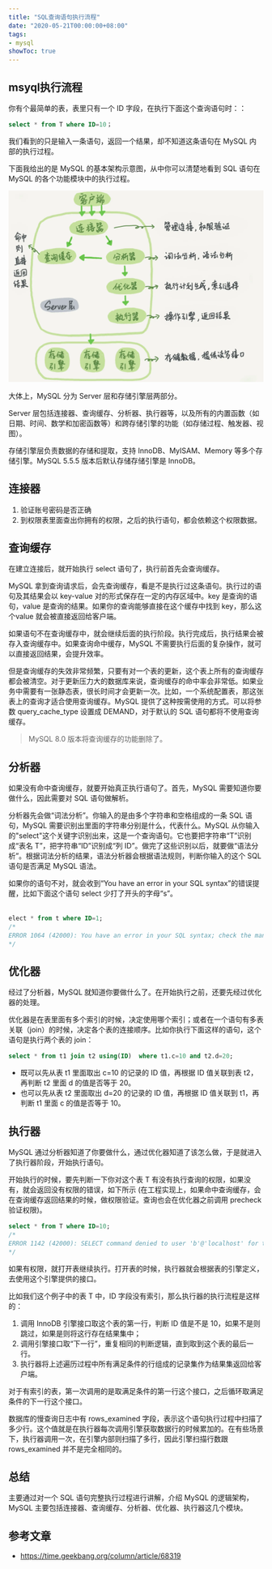 ```yaml
---
title: "SQL查询语句执行流程"
date: "2020-05-21T00:00:00+08:00"
tags: 
- mysql
showToc: true
---
```


## msyql执行流程

你有个最简单的表，表里只有一个 ID 字段，在执行下面这个查询语句时：：

```sql
select * from T where ID=10；
```

我们看到的只是输入一条语句，返回一个结果，却不知道这条语句在 MySQL 内部的执行过程。

下面我给出的是 MySQL 的基本架构示意图，从中你可以清楚地看到 SQL 语句在 MySQL 的各个功能模块中的执行过程。

![](/images/38d96a46-fa16-4ba4-8387-a766566d030d.png)

大体上，MySQL 分为 Server 层和存储引擎层两部分。

Server 层包括连接器、查询缓存、分析器、执行器等，以及所有的内置函数（如日期、时间、数学和加密函数等）和跨存储引擎的功能（如存储过程、触发器、视图）。

存储引擎层负责数据的存储和提取，支持 InnoDB、MyISAM、Memory 等多个存储引擎。MySQL 5.5.5 版本后默认存储存储引擎是 InnoDB。

## 连接器

1. 验证账号密码是否正确
2. 到权限表里面查出你拥有的权限，之后的执行语句，都会依赖这个权限数据。

## 查询缓存

在建立连接后，就开始执行 select 语句了，执行前首先会查询缓存。

MySQL 拿到查询请求后，会先查询缓存，看是不是执行过这条语句。执行过的语句及其结果会以 key-value 对的形式保存在一定的内存区域中。key 是查询的语句，value 是查询的结果。如果你的查询能够直接在这个缓存中找到 key，那么这个value 就会被直接返回给客户端。

如果语句不在查询缓存中，就会继续后面的执行阶段。执行完成后，执行结果会被存入查询缓存中。如果查询命中缓存，MySQL 不需要执行后面的复杂操作，就可以直接返回结果，会提升效率。

但是查询缓存的失效非常频繁，只要有对一个表的更新，这个表上所有的查询缓存都会被清空。对于更新压力大的数据库来说，查询缓存的命中率会非常低。如果业务中需要有一张静态表，很长时间才会更新一次。比如，一个系统配置表，那这张表上的查询才适合使用查询缓存。MySQL 提供了这种按需使用的方式。可以将参数 query_cache_type 设置成 DEMAND，对于默认的 SQL 语句都将不使用查询缓存。

>  MySQL 8.0 版本将查询缓存的功能删除了。

## 分析器

如果没有命中查询缓存，就要开始真正执行语句了。首先，MySQL 需要知道你要做什么，因此需要对 SQL 语句做解析。

分析器先会做“词法分析”。你输入的是由多个字符串和空格组成的一条 SQL 语句，MySQL 需要识别出里面的字符串分别是什么，代表什么。MySQL 从你输入的"select"这个关键字识别出来，这是一个查询语句。它也要把字符串“T”识别成“表名 T”，把字符串“ID”识别成“列 ID”。做完了这些识别以后，就要做“语法分析”。根据词法分析的结果，语法分析器会根据语法规则，判断你输入的这个 SQL 语句是否满足 MySQL 语法。

如果你的语句不对，就会收到“You have an error in your SQL syntax”的错误提醒，比如下面这个语句 select 少打了开头的字母“s”。

```sql

elect * from t where ID=1;
/*
ERROR 1064 (42000): You have an error in your SQL syntax; check the manual that corresponds to your MySQL server version for the right syntax to use near 'elect * from t where ID=1' at line 1
*/
```

## 优化器

经过了分析器，MySQL 就知道你要做什么了。在开始执行之前，还要先经过优化器的处理。

优化器是在表里面有多个索引的时候，决定使用哪个索引；或者在一个语句有多表关联（join）的时候，决定各个表的连接顺序。比如你执行下面这样的语句，这个语句是执行两个表的 join：

```sql
select * from t1 join t2 using(ID)  where t1.c=10 and t2.d=20;
```

- 既可以先从表 t1 里面取出 c=10 的记录的 ID 值，再根据 ID 值关联到表 t2，再判断 t2 里面 d 的值是否等于 20。
- 也可以先从表 t2 里面取出 d=20 的记录的 ID 值，再根据 ID 值关联到 t1，再判断 t1 里面 c 的值是否等于 10。

## 执行器

MySQL 通过分析器知道了你要做什么，通过优化器知道了该怎么做，于是就进入了执行器阶段，开始执行语句。

开始执行的时候，要先判断一下你对这个表 T 有没有执行查询的权限，如果没有，就会返回没有权限的错误，如下所示 (在工程实现上，如果命中查询缓存，会在查询缓存返回结果的时候，做权限验证。查询也会在优化器之前调用 precheck 验证权限)。

```sql
select * from T where ID=10;
/*
ERROR 1142 (42000): SELECT command denied to user 'b'@'localhost' for table 'T'
*/
```

如果有权限，就打开表继续执行。打开表的时候，执行器就会根据表的引擎定义，去使用这个引擎提供的接口。

比如我们这个例子中的表 T 中，ID 字段没有索引，那么执行器的执行流程是这样的：

1. 调用 InnoDB 引擎接口取这个表的第一行，判断 ID 值是不是 10，如果不是则跳过，如果是则将这行存在结果集中；
2. 调用引擎接口取“下一行”，重复相同的判断逻辑，直到取到这个表的最后一行。
3. 执行器将上述遍历过程中所有满足条件的行组成的记录集作为结果集返回给客户端。

对于有索引的表，第一次调用的是取满足条件的第一行这个接口，之后循环取满足条件的下一行这个接口。

数据库的慢查询日志中有 rows_examined 字段，表示这个语句执行过程中扫描了多少行。这个值就是在执行器每次调用引擎获取数据行的时候累加的。在有些场景下，执行器调用一次，在引擎内部则扫描了多行，因此引擎扫描行数跟 rows_examined 并不是完全相同的。

## 总结

主要通过对一个 SQL 语句完整执行过程进行讲解，介绍 MySQL 的逻辑架构，MySQL 主要包括连接器、查询缓存、分析器、优化器、执行器这几个模块。



## 参考文章

- https://time.geekbang.org/column/article/68319
